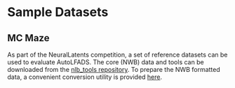 # Sample Datasets

## MC Maze

As part of the NeuralLatents competition, a set of reference datasets can be used to evaluate AutoLFADS. The core (NWB) data and tools can be downloaded from the [nlb_tools repository](https://github.com/neurallatents/nlb_tools#other-resources). To prepare the NWB formatted data, a convenient conversion utility is provided [here](https://github.com/neurallatents/nlb_tools/blob/main/examples/baselines/autolfads/lfads_data_prep.py).

